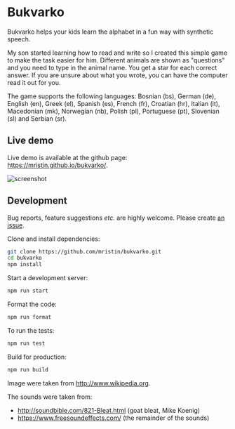 Bukvarko
========
Bukvarko helps your kids learn the alphabet in a fun way with synthetic speech.

My son started learning how to read and write so I created this simple game
to make the task easier for him. Different animals are shown as "questions" and 
you need to type in the animal name. You get a star for each correct answer. 
If you are unsure about what you wrote, you can have the computer read it out for you.

The game supports the following languages:
Bosnian (bs), German (de), English (en), Greek (el), Spanish (es), French (fr), 
Croatian (hr), Italian (it), Macedonian (mk), Norwegian (nb), Polish (pl), 
Portuguese (pt), Slovenian (sl) and Serbian (sr).


Live demo
---------
Live demo is available at the github page: https://mristin.github.io/bukvarko/.

![screenshot](https://media.githubusercontent.com/media/mristin/bukvarko/master/screenshot.png)


Development
-----------
Bug reports, feature suggestions *etc.* are highly welcome. Please create 
[an issue](https://github.com/mristin/bukvarko/issues/new). 

Clone and install dependencies:

```bash
git clone https://github.com/mristin/bukvarko.git
cd bukvarko
npm install
```

Start a development server:

```bash
npm run start
```

Format the code:

```bash
npm run format
```

To run the tests:

```bash
npm run test
```

Build for production:

```bash
npm run build
```

Image were taken from http://www.wikipedia.org.

The sounds were taken from:
* http://soundbible.com/821-Bleat.html (goat bleat, Mike Koenig)
* https://www.freesoundeffects.com/ (the remainder of the sounds)
